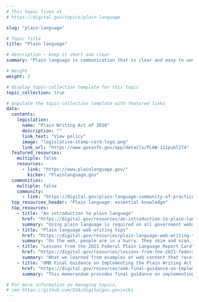 ```yaml
---
# This topic lives at
# https://digital.gov/topics/plain-language

slug: "plain-language"

# Topic Title
title: "Plain language"

# description — keep it short and clear
summary: "Plain language is communication that is clear and easy to understand for your target audience, regardless of the medium used to deliver it. It is communication your audience can understand the first time they encounter it. Using plain language on government websites is one of the best ways to reach your target audience. A clear, concise message builds trust with users because they can understand your call to action and complete their tasks and meet their needs."

# Weight
weight: 2

# display topic-collection template for this topic
topic_collection: true

# populate the topic-collection template with featured links
data:
  contents:
    legislation:
      name: "Plain Writing Act of 2010"
      description: ""
      link_text: "View policy"
      image: "legislative-stamp-card-logo.png"
      link_url: "https://www.govinfo.gov/app/details/PLAW-111publ274"
  featured_resources:
    multiple: false
    resources:
      - link: "https://www.plainlanguage.gov/"
        kicker: "Plainlanguage.gov"
  communities:
    multiple: false
    community:
      - link: "https://digital.gov/plain-language-community-of-practice"
  top_resources_header: "Plain language: essential knowledge"
  top_resources:
    - title: "An introduction to plain language"
      href: "https://digital.gov/resources/an-introduction-to-plain-language/"
      summary: "Using plain language is required on all government websites and also creates a better user experience."
    - title: "Plain language web writing tips"
      href: "https://digital.gov/resources/plain-language-web-writing-tips/"
      summary: "On the web, people are in a hurry. They skim and scan, looking for fast answers to their questions, so it’s important to get to the point—quickly."
    - title: "Lessons from the 2021 Federal Plain Language Report Card"
      href: "https://digital.gov/resources/lessons-from-the-2021-federal-plain-language-report-card/"
      summary: "What we learned from examples of web content that received both high and low scores."
    - title: "OMB Final Guidance on Implementing the Plain Writing Act of 2010 (M-11-15)"
      href: "https://digital.gov/resources/omb-final-guidance-on-implementing-the-plain-writing-act-of-2010-m-11-15/"
      summary: "This memorandum provides final guidance on implementing the Act and is designed to promote the goals of the President’s Open Government Initiative."

# For more information on managing topics,
# see https://github.com/GSA/digitalgov.gov/wiki
---
```




